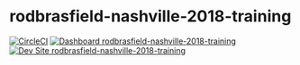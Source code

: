 # rodbrasfield-nashville-2018-training

[![CircleCI](https://circleci.com/gh/nashville-2018-training/rodbrasfield-nashville-2018-training.svg?style=shield)](https://circleci.com/gh/nashville-2018-training/rodbrasfield-nashville-2018-training)
[![Dashboard rodbrasfield-nashville-2018-training](https://img.shields.io/badge/dashboard-rodbrasfield_nashville_2018_training-yellow.svg)](https://dashboard.pantheon.io/sites/2a5d2a5e-dd17-4698-9dc6-8a5d70995b34#dev/code)
[![Dev Site rodbrasfield-nashville-2018-training](https://img.shields.io/badge/site-rodbrasfield_nashville_2018_training-blue.svg)](http://dev-rodbrasfield-nashville-2018-training.pantheonsite.io/)